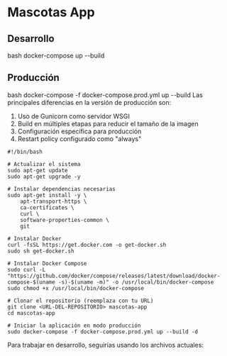 # Mascotas App

## Desarrollo
bash
docker-compose up --build


## Producción
bash
docker-compose -f docker-compose.prod.yml up --build
Las principales diferencias en la versión de producción son:
1. Uso de Gunicorn como servidor WSGI
2. Build en múltiples etapas para reducir el tamaño de la imagen
3. Configuración específica para producción
4. Restart policy configurado como "always"

``` 
#!/bin/bash

# Actualizar el sistema
sudo apt-get update
sudo apt-get upgrade -y

# Instalar dependencias necesarias
sudo apt-get install -y \
    apt-transport-https \
    ca-certificates \
    curl \
    software-properties-common \
    git

# Instalar Docker
curl -fsSL https://get.docker.com -o get-docker.sh
sudo sh get-docker.sh

# Instalar Docker Compose
sudo curl -L "https://github.com/docker/compose/releases/latest/download/docker-compose-$(uname -s)-$(uname -m)" -o /usr/local/bin/docker-compose
sudo chmod +x /usr/local/bin/docker-compose

# Clonar el repositorio (reemplaza con tu URL)
git clone <URL-DEL-REPOSITORIO> mascotas-app
cd mascotas-app

# Iniciar la aplicación en modo producción
sudo docker-compose -f docker-compose.prod.yml up --build -d

```
Para trabajar en desarrollo, seguirías usando los archivos actuales:
